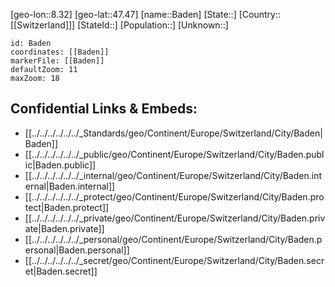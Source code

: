 ﻿---
location: [47.47,8.32]
mapzoom: [7,12] 
mapmarker: city 
type: City
tags:
- geo/City


SpocWebEntityId: 28978
isDeleted: false
confidential: public

---
[geo-lon::8.32]
[geo-lat::47.47]
[name::Baden]
[State::]
[Country::[[Switzerland]]]
[StateId::]
[Population::]
[Unknown::]


```leaflet
id: Baden
coordinates: [[Baden]]
markerFile: [[Baden]]
defaultZoom: 11 
maxZoom: 18
```


## Confidential Links & Embeds: 
- [[../../../../../../_Standards/geo/Continent/Europe/Switzerland/City/Baden|Baden]] 
- [[../../../../../../_public/geo/Continent/Europe/Switzerland/City/Baden.public|Baden.public]] 
- [[../../../../../../_internal/geo/Continent/Europe/Switzerland/City/Baden.internal|Baden.internal]] 
- [[../../../../../../_protect/geo/Continent/Europe/Switzerland/City/Baden.protect|Baden.protect]] 
- [[../../../../../../_private/geo/Continent/Europe/Switzerland/City/Baden.private|Baden.private]] 
- [[../../../../../../_personal/geo/Continent/Europe/Switzerland/City/Baden.personal|Baden.personal]] 
- [[../../../../../../_secret/geo/Continent/Europe/Switzerland/City/Baden.secret|Baden.secret]] 
